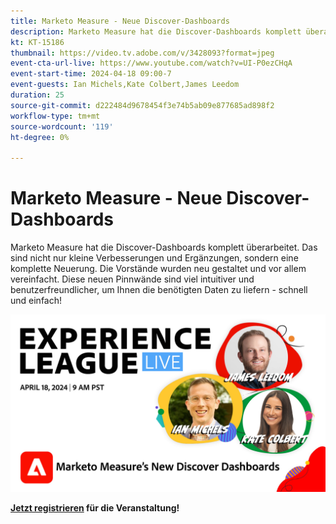 ```yaml
---
title: Marketo Measure - Neue Discover-Dashboards
description: Marketo Measure hat die Discover-Dashboards komplett überarbeitet. Das sind nicht nur kleine Verbesserungen und Ergänzungen, sondern eine komplette Neuerung. Die Vorstände wurden neu gestaltet und vor allem vereinfacht. Diese neuen Pinnwände sind viel intuitiver und benutzerfreundlicher, um Ihnen die benötigten Daten zu liefern - schnell und einfach!
kt: KT-15186
thumbnail: https://video.tv.adobe.com/v/3428093?format=jpeg
event-cta-url-live: https://www.youtube.com/watch?v=UI-P0ezCHqA
event-start-time: 2024-04-18 09:00-7
event-guests: Ian Michels,Kate Colbert,James Leedom
duration: 25
source-git-commit: d222484d9678454f3e74b5ab09e877685ad898f2
workflow-type: tm+mt
source-wordcount: '119'
ht-degree: 0%

---
```


# Marketo Measure - Neue Discover-Dashboards

Marketo Measure hat die Discover-Dashboards komplett überarbeitet. Das sind nicht nur kleine Verbesserungen und Ergänzungen, sondern eine komplette Neuerung. Die Vorstände wurden neu gestaltet und vor allem vereinfacht. Diese neuen Pinnwände sind viel intuitiver und benutzerfreundlicher, um Ihnen die benötigten Daten zu liefern - schnell und einfach!

[![L LIVE 17. Januar 2024](assets/WebBanner-April18-2024.jpg)](https://engage.adobe.com/ExpLeagueLive-240418.html)

**[Jetzt registrieren](https://engage.adobe.com/ExpLeagueLive-240418.html) für die Veranstaltung!**

